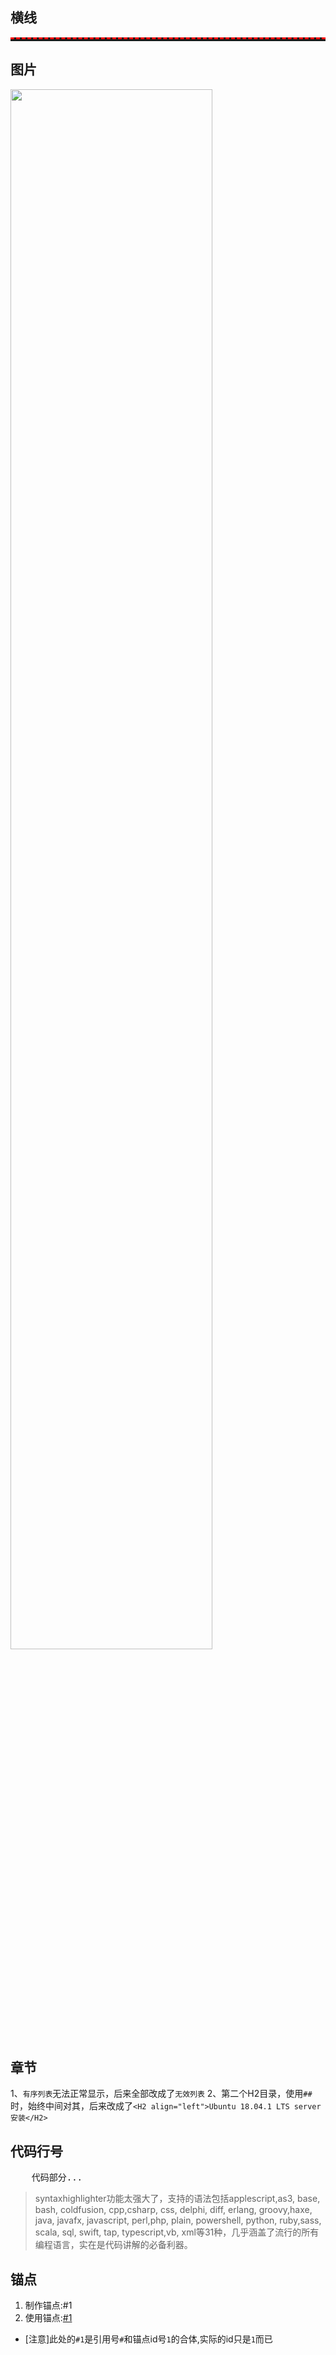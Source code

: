 ## 横线

<hr style="height:3px;border:none;border-top:3px dashed red;" />

## 图片

<left>
<img src="https://img2018.cnblogs.com/blog/1588269/201902/1588269-20190214112720814-4969050.jpg" width="80%" />
</left>

## 章节

1、`有序列表`无法正常显示，后来全部改成了`无效列表`
2、第二个H2目录，使用`## `时，始终中间对其，后来改成了`<H2 align="left">Ubuntu 18.04.1 LTS server安装</H2>`

## 代码行号

<div class="cnblogs_Highlighter">
<pre class="brush:sql;gutter:true;">
    代码部分...
</pre>
</div>

> syntaxhighlighter功能太强大了，支持的语法包括applescript,as3, base, bash, coldfusion, cpp,csharp, css, delphi, diff, erlang, groovy,haxe, java, javafx, javascript, perl,php, plain, powershell, python, ruby,sass, scala, sql, swift, tap, typescript,vb, xml等31种，几乎涵盖了流行的所有编程语言，实在是代码讲解的必备利器。

## 锚点

1. 制作锚点:<a id="1">#1</a>
2. 使用锚点:[#1](#1)
* [注意]此处的`#1`是引用号`#`和锚点id号`1`的合体,实际的id只是`1`而已
